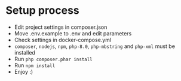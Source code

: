 # Setup process

- Edit project settings in composer.json
- Move .env.example to .env and edit parameters
- Check settings in docker-compose.yml
- `composer`, `nodejs`, `npm`, `php-8.0`, `php-mbstring` and `php-xml` must be installed
- Run `php composer.phar install`
- Run `npm install`
- Enjoy :)
